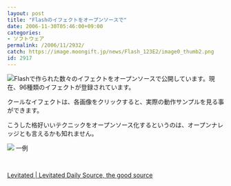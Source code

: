 ```yaml
---
layout: post
title: "Flashのイフェクトをオープンソースで"
date: 2006-11-30T05:46:00+09:00
categories:
- ソフトウェア
permalink: /2006/11/2932/
catch: https://image.moongift.jp/news/Flash_123E2/image0_thumb2.png
id: 2917
---
```

[![](https://image.moongift.jp/news/Flash_123E2/image0_thumb1.png)](https://image.moongift.jp/news/Flash_123E2/image03.png)Flashで作られた数々のイフェクトをオープンソースで公開しています。現在、96種類のイフェクトが登録されています。

 

クールなイフェクトは、各画像をクリックすると、実際の動作サンプルを見る事ができます。

 

こうした格好いいテクニックをオープンソース化するというのは、オープンナレッジとも言えるかも知れません。

 

[![](https://image.moongift.jp/news/Flash_123E2/image0_thumb2.png)](https://image.moongift.jp/news/Flash_123E2/image06.png)&nbsp;一例

 

&nbsp;

 

[Levitated | Levitated Daily Source, the good source](http://www.levitated.net/daily/index.html)

